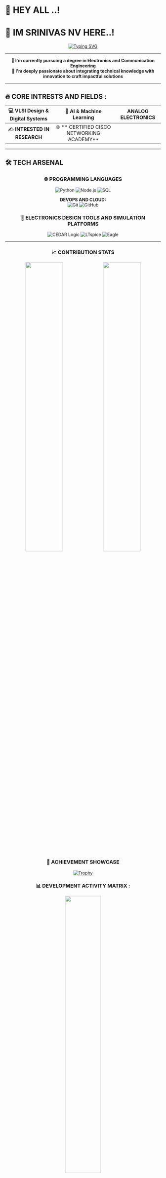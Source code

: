  # 👋 HEY ALL ..!
 # 💚 IM SRINIVAS NV HERE..!

<div align="center">

[![Typing SVG](https://readme-typing-svg.herokuapp.com?font=Fira+Code&size=25&duration=3000&pause=1000&color=00A1E0&center=true&vCenter=true&width=700&lines=ELECTRONICS+%26+COMMUNICATION+ENGINEER;CISCO+NETWORK+ACADEMY;AI+%26+ML+ENTHUSIAST;INTRESTED+IN+RESEARCH)](https://git.io/typing-svg)

</div>


---
<div align="center">
  
**🚀 I'm currently pursuing a degree in Electronics and Communication Engineering**
<br>
**📶 I'm deeply passionate about integrating technical knowledge with innovation to craft impactful solutions**

</div>

---
## 🔥 CORE INTRESTS AND FIELDS : 

<div align="center">

💻 **VLSI Design & Digital Systems** | 🧠 **AI & Machine Learning** | **ANALOG ELECTRONICS**
|:---:|:---:|:---:|
| ✍️ **INTRESTED IN RESEARCH** | 🌐 ** CERTIFIED CISCO NETWORKING ACADEMY** |

</div>

---

## 🛠️ TECH ARSENAL 
<div align="center">
 


### 🌐 PROGRAMMING LANGUAGES

![Python](https://img.shields.io/badge/Python-%233776AB?style=for-the-badge&logo=python&logoColor=white)
![Node.js](https://img.shields.io/badge/Node.js-%23339933?style=for-the-badge&logo=nodedotjs&logoColor=white)
![SQL](https://img.shields.io/badge/SQL-%2300748F?style=for-the-badge&logo=mysql&logoColor=white)


**DEVOPS AND CLOUD:**
<br>
![Git](https://img.shields.io/badge/Git-%23F05032?style=for-the-badge&logo=git&logoColor=white)
![GitHub](https://img.shields.io/badge/GitHub-%23181717?style=for-the-badge&logo=github&logoColor=white)


### 🔌 ELECTRONICS DESIGN TOOLS AND SIMULATION PLATFORMS
![CEDAR Logic](https://img.shields.io/badge/CEDAR_Logic-%231E88E5?style=for-the-badge&logoColor=white)
![LTspice](https://img.shields.io/badge/LTspice-%23007ACC?style=for-the-badge&logo=ltspice&logoColor=white)
![Eagle](https://img.shields.io/badge/Autodesk_EAGLE-%23FF0000?style=for-the-badge&logo=autodesk&logoColor=white)

</div>

---

<div align="center">

### 📈 CONTRIBUTION STATS
<img src="https://github-readme-stats.vercel.app/api?username=SrinivasNv2005&show_icons=true&theme=radical&count_private=true&hide_border=true" width="49%" />
<img src="https://github-readme-streak-stats.herokuapp.com/?user=SrinivasNv2005&theme=radical&hide_border=true" width="49%" />

### 🌟 ACHIEVEMENT SHOWCASE
[![Trophy](https://github-profile-trophy.vercel.app/?username=SrinivasNv2005&theme=radical&no-frame=true&no-bg=true&margin-w=15)](https://github.com/ryo-ma/github-profile-trophy)

### 📊 DEVELOPMENT ACTIVITY MATRIX :

<img src="https://github-profile-summary-cards.vercel.app/api/cards/productive-time?username=SrinivasNv2005&theme=github_dark&utcOffset=5.5" width="48%" />

### 🔥 CODE QUALITY METRICS : 
![GitHub Stats](https://github-readme-stats.vercel.app/api?username=SrinivasNv2005&show_icons=true&theme=github_dark&hide_border=true&bg_color=0D1117&title_color=58A6FF&icon_color=79C0FF&text_color=C9D1D9&count_private=true&include_all_commits=true&v=2)


</div>

---

<div align="center">
  
### 📈 GIT-ANALYTICS
![Contribution Graph](https://github-readme-activity-graph.vercel.app/graph?username=SrinivasNv2005&theme=github-compact&hide_border=true&bg_color=0D1117&color=79C0FF&line=58A6FF&point=C9D1D9)

</div>

---

## 🏆 GIT-METRICS DASHBOARD

<div align="center">

### 💼 REPOSITORY STATS
<!-- Repos per language (summary-cards) -->
![Repo Stats](https://github-profile-summary-cards.vercel.app/api/cards/repos-per-language?username=SrinivasNv2005&theme=radical)

<!-- Language breakdown (readme-stats) -->
![Languages](https://github-readme-stats.vercel.app/api/top-langs/?username=SrinivasNv2005&layout=compact&langs_count=20&theme=tokyonight&hide=Jupyter%20Notebook,Shell&v=2)

</div>

---

## 🌐 CONNECT WITH ME 

<div align="center">

### 💬 LETS COLLAB..!
[![Email](https://img.shields.io/badge/Email-tomyblog007@gmail.com-D14836?style=for-the-badge&logo=gmail&logoColor=white)](mailto:sriram0031@gmail.com )
[![LinkedIn](https://img.shields.io/badge/LinkedIn-Connect%20With%20Me-0077B5?style=for-the-badge&logo=linkedin&logoColor=white)](www.linkedin.com/in/srinivas-nv-720822278/)
[![GitHub](https://img.shields.io/badge/GitHub-Follow%20Me-181717?style=for-the-badge&logo=github&logoColor=white)](https://github.com/SrinivasNv2005/)


### 📬 QUICK CONTACT
<table>
  <tr>
    <td align="center">
      <a href="mailto:sriram0031@gmail.com ">
        <img src="https://img.shields.io/badge/Email-sriram0031@gmail.com -red?style=flat-square&logo=gmail&logoColor=white" alt="Email"/>
      </a>
    </td>
    <td align="center">
      <a href="https://SrinivasNv2005.github.io/myportfolio/">
        <img src="https://img.shields.io/badge/Website-Portfolio-blue?style=flat-square&logo=google-chrome&logoColor=white" alt="Website"/>
      </a>
    </td>
  </tr>
  <tr>
    <td align="center">
      <a href="www.linkedin.com/in/srinivas-nv-720822278/">
        <img src="https://img.shields.io/badge/LinkedIn-Connect-blue?style=flat-square&logo=linkedin&logoColor=white" alt="LinkedIn"/>
      </a>
    </td>
    <td align="center">
      <a href="https://github.com/SrinivasNv2005/">
        <img src="https://img.shields.io/badge/GitHub-Follow-black?style=flat-square&logo=github&logoColor=white" alt="GitHub"/>
      </a>
    </td>
  </tr>
</table>

</div>

---

<div align="center">

### 🎨 PROFILE AESTHETIC
![SrinivasNv2005's GitHub Rank](https://github-profile-summary-cards.vercel.app/api/cards/profile-details?username=SrinivasNv2005&theme=radical)
![SrinivasNv2005's Open Issues](https://img.shields.io/github/issues/SrinivasNv2005/myportfolio)
![SrinivasNv2005's Open PRs](https://img.shields.io/github/issues-pr/SrinivasNv2005/myportfolio)
![GitHub Repo Activity](https://ghchart.rshah.org/SrinivasNv2005)
![GitHub Repo Stars](https://img.shields.io/github/stars/SrinivasNv2005?style=social)
![GitHub Followers](https://img.shields.io/github/followers/SrinivasNv2005?style=social)

---

**💻 "Code is like humor. When you have to explain it, it's bad." - Cory House**

---

### ⚡ Fun Fact
I believe the best way to predict the future is to create it! 🚀
---

<div align="center">
  
### 🔥 VISITOR COUNTER
![Visitor Count](https://komarev.com/ghpvc/?username=SrinivasNv2005&color=blueviolet&style=for-the-badge&label=PROFILE+VIEWS)
![Followers](https://img.shields.io/github/followers/SrinivasNv2005?style=for-the-badge&color=blue&labelColor=black)
![Stars](https://img.shields.io/github/stars/SrinivasNv2005?style=for-the-badge&color=yellow&labelColor=black)

</div>

---
<div align="center">
  
*✨ Always excited to apply these skills in impactful projects and collaborate with like-minded professionals around the globe! ✨*

</div>

---

<div align="center">
  <img src="https://capsule-render.vercel.app/api?type=waving&color=gradient&height=100&section=footer" />
</div>

